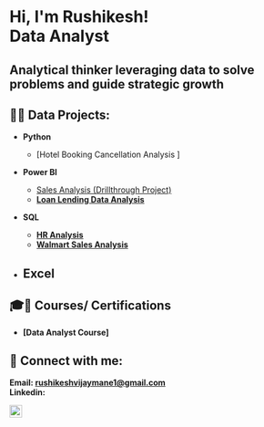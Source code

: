 <h1>Hi, I'm Rushikesh! <br/><a> Data Analyst</a>

<h2>Analytical thinker leveraging data to solve problems and guide strategic growth</h2>

<h2>👨‍💻 Data Projects:</h2>
    
- <b>Python</b>
  - [Hotel Booking Cancellation Analysis ]
  
- <b>Power BI</b>
  - [Sales Analysis (Drillthrough Project)](https://github.com/Rushikeshvmane/Sales-Analysis-Drillthrough-Project-/blob/main/README.md) <b></i>
  -  [Loan Lending Data Analysis ](https://github.com/Rushikeshvmane/Loan-Lending-Data-Analysis/blob/main/README.md) <b></i>

 - <b>SQL</b>     
    - [HR Analysis ](https://github.com/Rushikeshvmane/HR-Analysis/blob/main/README.md) <b></i>
    - [Walmart Sales Analysis ]( https://github.com/Rushikeshvmane/Walmart-sales-analysis-/blob/main/README.md) <b></i>
  
- <b>Excel</b>
  -   


<h2>🎓📜 Courses/ Certifications</h2>

- [Data Analyst Course]

<h2> 🤳 Connect with me:</h2>

Email: rushikeshvijaymane1@gmail.com  
Linkedin:

[<img align="left" alt="manerushikesh | LinkedIn" width="22px" src="https://cdn.jsdelivr.net/npm/simple-icons@v3/icons/linkedin.svg" />][linkedin]


[linkedin]: https://www.linkedin.com/in/manerushikesh/


